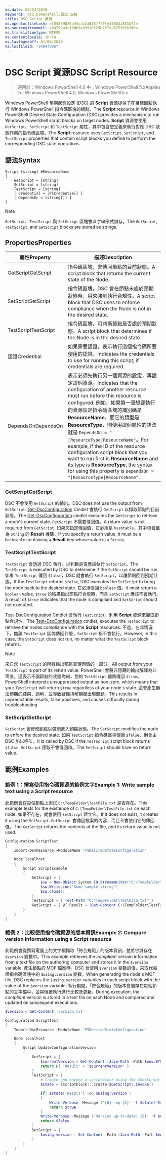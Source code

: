 ```yaml
---
ms.date: 08/24/2018
keywords: dsc,powershell,設定,安裝
title: DSC Script 資源
ms.openlocfilehash: ef84239820a44aab2a028f7f0fe17653a851b72e
ms.sourcegitcommit: e04292a9c10de9a8391d529b7f7aa3753b362dbe
ms.translationtype: MTE95
ms.contentlocale: zh-TW
ms.lasthandoff: 01/04/2019
ms.locfileid: "54047396"
---
```

# <a name="dsc-script-resource"></a><span data-ttu-id="97d68-103">DSC Script 資源</span><span class="sxs-lookup"><span data-stu-id="97d68-103">DSC Script Resource</span></span>

> <span data-ttu-id="97d68-104">適用於：Windows PowerShell 4.0 中，Windows PowerShell 5.x</span><span class="sxs-lookup"><span data-stu-id="97d68-104">Applies To: Windows PowerShell 4.0, Windows PowerShell 5.x</span></span>

<span data-ttu-id="97d68-105">Windows PowerShell 預期狀態設定 (DSC) 的 **Script** 資源提供了在目標節點執行 Windows PowerShell 指令碼區塊的機制。</span><span class="sxs-lookup"><span data-stu-id="97d68-105">The **Script** resource in Windows PowerShell Desired State Configuration (DSC) provides a mechanism to run Windows PowerShell script blocks on target nodes.</span></span> <span data-ttu-id="97d68-106">**Script** 資源會使用 `GetScript`、`SetScript` 和 `TestScript` 屬性，其中包含您定義來執行對應 DSC 狀態作業的指令碼區塊。</span><span class="sxs-lookup"><span data-stu-id="97d68-106">The **Script** resource uses `GetScript`, `SetScript`, and `TestScript` properties that contain script blocks you define to perform the corresponding DSC state operations.</span></span>

## <a name="syntax"></a><span data-ttu-id="97d68-107">語法</span><span class="sxs-lookup"><span data-stu-id="97d68-107">Syntax</span></span>

```
Script [string] #ResourceName
{
    GetScript = [string]
    SetScript = [string]
    TestScript = [string]
    [ Credential = [PSCredential] ]
    [ DependsOn = [string[]] ]
}
```

> [!NOTE]
> <span data-ttu-id="97d68-108">`GetScript`、`TestScript` 與 `SetScript` 區塊會以字串形式儲存。</span><span class="sxs-lookup"><span data-stu-id="97d68-108">The `GetScript`, `TestScript`, and `SetScript` blocks are stored as strings.</span></span>

## <a name="properties"></a><span data-ttu-id="97d68-109">Properties</span><span class="sxs-lookup"><span data-stu-id="97d68-109">Properties</span></span>

|<span data-ttu-id="97d68-110">屬性</span><span class="sxs-lookup"><span data-stu-id="97d68-110">Property</span></span>|<span data-ttu-id="97d68-111">描述</span><span class="sxs-lookup"><span data-stu-id="97d68-111">Description</span></span>|
|--------|-----------|
|<span data-ttu-id="97d68-112">GetScript</span><span class="sxs-lookup"><span data-stu-id="97d68-112">GetScript</span></span>|<span data-ttu-id="97d68-113">指令碼區塊，會傳回節點的目前狀態。</span><span class="sxs-lookup"><span data-stu-id="97d68-113">A script block that returns the current state of the Node.</span></span>|
|<span data-ttu-id="97d68-114">SetScript</span><span class="sxs-lookup"><span data-stu-id="97d68-114">SetScript</span></span>|<span data-ttu-id="97d68-115">指令碼區塊，DSC 會在節點未處於預期狀態時，用來強制執行合規性。</span><span class="sxs-lookup"><span data-stu-id="97d68-115">A script block that DSC uses to enforce compliance when the Node is not in the desired state.</span></span>|
|<span data-ttu-id="97d68-116">TestScript</span><span class="sxs-lookup"><span data-stu-id="97d68-116">TestScript</span></span>|<span data-ttu-id="97d68-117">指令碼區塊，可判斷節點是否處於預期狀態。</span><span class="sxs-lookup"><span data-stu-id="97d68-117">A script block that determines if the Node is in the desired state.</span></span>|
|<span data-ttu-id="97d68-118">認證</span><span class="sxs-lookup"><span data-stu-id="97d68-118">Credential</span></span>| <span data-ttu-id="97d68-119">如果需要認證，表示執行這個指令碼所要使用的認證。</span><span class="sxs-lookup"><span data-stu-id="97d68-119">Indicates the credentials to use for running this script, if credentials are required.</span></span>|
|<span data-ttu-id="97d68-120">DependsOn</span><span class="sxs-lookup"><span data-stu-id="97d68-120">DependsOn</span></span>| <span data-ttu-id="97d68-121">表示必須先執行另一個資源的設定，再設定這個資源。</span><span class="sxs-lookup"><span data-stu-id="97d68-121">Indicates that the configuration of another resource must run before this resource is configured.</span></span> <span data-ttu-id="97d68-122">例如，如果第一個想要執行的資源設定指令碼區塊的識別碼是 **ResourceName**，而它的類型是 **ResourceType**，則使用這個屬性的語法就是 `DependsOn = "[ResourceType]ResourceName"`。</span><span class="sxs-lookup"><span data-stu-id="97d68-122">For example, if the ID of the resource configuration script block that you want to run first is **ResourceName** and its type is **ResourceType**, the syntax for using this property is `DependsOn = "[ResourceType]ResourceName"`.</span></span>

### <a name="getscript"></a><span data-ttu-id="97d68-123">GetScript</span><span class="sxs-lookup"><span data-stu-id="97d68-123">GetScript</span></span>

<span data-ttu-id="97d68-124">DSC 不會使用 `GetScript` 的輸出。</span><span class="sxs-lookup"><span data-stu-id="97d68-124">DSC does not use the output from `GetScript`.</span></span> <span data-ttu-id="97d68-125">[Get-DscConfiguration](/powershell/module/PSDesiredStateConfiguration/Get-DscConfiguration) Cmdlet 會執行 `GetScript` 以擷取節點的目前狀態。</span><span class="sxs-lookup"><span data-stu-id="97d68-125">The [Get-DscConfiguration](/powershell/module/PSDesiredStateConfiguration/Get-DscConfiguration) cmdlet executes the `GetScript` to retrieve a node's current state.</span></span> <span data-ttu-id="97d68-126">`GetScript` 不需要傳回值。</span><span class="sxs-lookup"><span data-stu-id="97d68-126">A return value is not required from `GetScript`.</span></span> <span data-ttu-id="97d68-127">如果您指定傳回值，它必須是 `hashtable`，其中包含值為 `String` 的 **Result** 機碼。</span><span class="sxs-lookup"><span data-stu-id="97d68-127">If you specify a return value, it must be a `hashtable` containing a **Result** key whose value is a `String`.</span></span>

### <a name="testscript"></a><span data-ttu-id="97d68-128">TestScript</span><span class="sxs-lookup"><span data-stu-id="97d68-128">TestScript</span></span>

<span data-ttu-id="97d68-129">`TestScript` 會透過 DSC 執行，以判斷是否應該執行 `SetScript`。</span><span class="sxs-lookup"><span data-stu-id="97d68-129">The `TestScript` is executed by DSC to determine if the `SetScript` should be run.</span></span> <span data-ttu-id="97d68-130">如果 `TestScript` 傳回 `$false`，DSC 就會執行 `SetScript`，以讓節點回到預期狀態。</span><span class="sxs-lookup"><span data-stu-id="97d68-130">If the `TestScript` returns `$false`, DSC executes the `SetScript` to bring the node back to the desired state.</span></span> <span data-ttu-id="97d68-131">它必須傳回 `boolean` 值。</span><span class="sxs-lookup"><span data-stu-id="97d68-131">It must return a `boolean` value.</span></span> <span data-ttu-id="97d68-132">`$true` 的結果指出節點符合規範，而且 `SetScript` 應該不會執行。</span><span class="sxs-lookup"><span data-stu-id="97d68-132">A result of `$true` indicates that the node is compliant and `SetScript` should not executed.</span></span>

<span data-ttu-id="97d68-133">[Test-DscConfiguration](/powershell/module/PSDesiredStateConfiguration/Test-DscConfiguration) Cmdlet 會執行 `TestScript`，利用 **Script** 資源來擷取節點合規性。</span><span class="sxs-lookup"><span data-stu-id="97d68-133">The [Test-DscConfiguration](/powershell/module/PSDesiredStateConfiguration/Test-DscConfiguration) cmdlet, executes the `TestScript` to retrieve the nodes compliance with the  **Script** resources.</span></span> <span data-ttu-id="97d68-134">不過，在此情況下，無論 `TestScript` 區塊傳回什麼，`SetScript` 都不會執行。</span><span class="sxs-lookup"><span data-stu-id="97d68-134">However, in this case, the `SetScript` does not run, no matter what the `TestScript` block returns.</span></span>

> [!NOTE]
> <span data-ttu-id="97d68-135">來自您 `TestScript` 的所有輸出都是其傳回值的一部分。</span><span class="sxs-lookup"><span data-stu-id="97d68-135">All output from your `TestScript` is part of its return value.</span></span> <span data-ttu-id="97d68-136">PowerShell 會將非隱藏的輸出解譯為非零值，這表示不論節點的狀態為何，您的 `TestScript` 都將傳回 `$true`。</span><span class="sxs-lookup"><span data-stu-id="97d68-136">PowerShell interprets unsuppressed output as non-zero, which means that your `TestScript` will return `$true` regardless of your node's state.</span></span>
> <span data-ttu-id="97d68-137">這會產生無法預期的結果、誤判，並導致疑難排解期間出現問題。</span><span class="sxs-lookup"><span data-stu-id="97d68-137">This results in unpredictable results, false positives, and causes difficulty during troubleshooting.</span></span>

### <a name="setscript"></a><span data-ttu-id="97d68-138">SetScript</span><span class="sxs-lookup"><span data-stu-id="97d68-138">SetScript</span></span>

<span data-ttu-id="97d68-139">`SetScript` 會修改節點以強制進入預期狀態。</span><span class="sxs-lookup"><span data-stu-id="97d68-139">The `SetScript` modifies the node to enfore the desired state.</span></span> <span data-ttu-id="97d68-140">如果 `TestScript` 指令碼區塊傳回 `$false`，則會由 DSC 加以呼叫。</span><span class="sxs-lookup"><span data-stu-id="97d68-140">It is called by DSC if the `TestScript` script block returns `$false`.</span></span> <span data-ttu-id="97d68-141">`SetScript` 應該不會傳回值。</span><span class="sxs-lookup"><span data-stu-id="97d68-141">The `SetScript` should have no return value.</span></span>

## <a name="examples"></a><span data-ttu-id="97d68-142">範例</span><span class="sxs-lookup"><span data-stu-id="97d68-142">Examples</span></span>

### <a name="example-1-write-sample-text-using-a-script-resource"></a><span data-ttu-id="97d68-143">範例 1：撰寫使用指令碼資源的範例文字</span><span class="sxs-lookup"><span data-stu-id="97d68-143">Example 1: Write sample text using a Script resource</span></span>

<span data-ttu-id="97d68-144">此範例會在每個節點上測試 `C:\TempFolder\TestFile.txt` 是否存在。</span><span class="sxs-lookup"><span data-stu-id="97d68-144">This example tests for the existence of `C:\TempFolder\TestFile.txt` on each node.</span></span> <span data-ttu-id="97d68-145">如果不存在，就會使用 `SetScript` 建立它。</span><span class="sxs-lookup"><span data-stu-id="97d68-145">If it does not exist, it creates it using the `SetScript`.</span></span> <span data-ttu-id="97d68-146">`GetScript` 會傳回檔案的內容，而且不會使用它的傳回值。</span><span class="sxs-lookup"><span data-stu-id="97d68-146">The `GetScript` returns the contents of the file, and its return value is not used.</span></span>

```powershell
Configuration ScriptTest
{
    Import-DscResource –ModuleName 'PSDesiredStateConfiguration'

    Node localhost
    {
        Script ScriptExample
        {
            SetScript = {
                $sw = New-Object System.IO.StreamWriter("C:\TempFolder\TestFile.txt")
                $sw.WriteLine("Some sample string")
                $sw.Close()
            }
            TestScript = { Test-Path "C:\TempFolder\TestFile.txt" }
            GetScript = { @{ Result = (Get-Content C:\TempFolder\TestFile.txt) } }
        }
    }
}
```

### <a name="example-2-compare-version-information-using-a-script-resource"></a><span data-ttu-id="97d68-147">範例 2：比較使用指令碼資源的版本資訊</span><span class="sxs-lookup"><span data-stu-id="97d68-147">Example 2: Compare version information using a Script resource</span></span>

<span data-ttu-id="97d68-148">此範例會從撰寫電腦上的文字檔擷取「符合規範」的版本資訊，並將它儲存在 `$version` 變數中。</span><span class="sxs-lookup"><span data-stu-id="97d68-148">This example retrieves the *compliant* version information from a text file on the authoring computer and stores it in the `$version` variable.</span></span> <span data-ttu-id="97d68-149">產生節點的 MOF 檔案時，DSC 會使用 `$version` 變數的值，來取代每個指令碼區塊中的 `$using:version` 變數。</span><span class="sxs-lookup"><span data-stu-id="97d68-149">When generating the node's MOF file, DSC replaces the `$using:version` variables in each script block with the value of the `$version` variable.</span></span> <span data-ttu-id="97d68-150">執行期間，「符合規範」的版本會儲存在每個節點的文字檔中，並與後續執行進行比較及更新。</span><span class="sxs-lookup"><span data-stu-id="97d68-150">During execution, the *compliant* version is stored in a text file on each Node and compared and updated on subsequent executions.</span></span>

```powershell
$version = Get-Content 'version.txt'

Configuration ScriptTest
{
    Import-DscResource –ModuleName 'PSDesiredStateConfiguration'

    Node localhost
    {
        Script UpdateConfigurationVersion
        {
            GetScript = {
                $currentVersion = Get-Content (Join-Path -Path $env:SYSTEMDRIVE -ChildPath 'version.txt')
                return @{ 'Result' = "$currentVersion" }
            }
            TestScript = {
                # Create and invoke a scriptblock using the $GetScript automatic variable, which contains a string representation of the GetScript.
                $state = [scriptblock]::Create($GetScript).Invoke()

                if( $state['Result'] -eq $using:version )
                {
                    Write-Verbose -Message ('{0} -eq {1}' -f $state['Result'],$using:version)
                    return $true
                }
                Write-Verbose -Message ('Version up-to-date: {0}' -f $using:version)
                return $false
            }
            SetScript = {
                $using:version | Set-Content -Path (Join-Path -Path $env:SYSTEMDRIVE -ChildPath 'version.txt')
            }
        }
    }
}
```